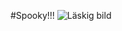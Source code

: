 #Spooky!!!
<img src="https://www.vecteezy.com/png/27249788-creepy-skull-halloween-sticker-design" alt="Läskig bild">